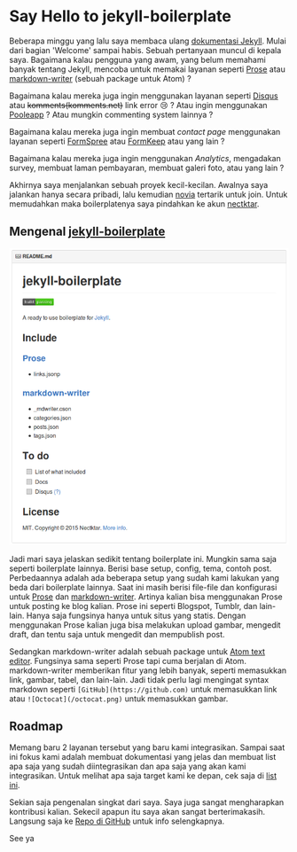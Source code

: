 # Say Hello to jekyll-boilerplate

Beberapa minggu yang lalu saya membaca ulang [dokumentasi Jekyll](http://jekyllrb.com). Mulai dari bagian 'Welcome' sampai habis. Sebuah pertanyaan muncul di kepala saya. Bagaimana kalau pengguna yang awam, yang belum memahami banyak tentang Jekyll, mencoba untuk memakai layanan seperti [Prose](http://prose.io) atau [markdown-writer](http://github.com/zhuochun/md-writer) (sebuah package untuk Atom) ?

Bagaimana kalau mereka juga ingin menggunakan layanan seperti [Disqus](http://disqus.com) atau ~~komments(komments.net)~~ link error :cry: ? Atau ingin menggunakan [Pooleapp](http://pooleapp.com) ? Atau mungkin commenting system lainnya ?

Bagaimana kalau mereka juga ingin membuat *contact page* menggunakan layanan seperti [FormSpree](http://formspree.io/) atau [FormKeep](http://formkeep.com/) atau yang lain ?

Bagaimana kalau mereka juga ingin menggunakan *Analytics*, mengadakan survey, membuat laman pembayaran, membuat galeri foto, atau yang lain ?

Akhirnya saya menjalankan sebuah proyek kecil-kecilan. Awalnya saya jalankan hanya secara pribadi, lalu kemudian [novia](http://github.com/noviandiani) tertarik untuk join. Untuk memudahkan maka boilerplatenya saya pindahkan ke akun [nectktar](http://github.com/nectktar).

## Mengenal [jekyll-boilerplate](http://github.com/nectktar/jekyll-boilerplate)

![jekyll-boilerplate](/assets/post-img/jekyll-boilerplate.png)

Jadi mari saya jelaskan sedikit tentang boilerplate ini. Mungkin sama saja seperti boilerplate lainnya. Berisi base setup, config, tema, contoh post. Perbedaannya adalah ada beberapa setup yang sudah kami lakukan yang beda dari boilerplate lainnya. Saat ini masih berisi file-file dan konfigurasi untuk [Prose](http://prose.io) dan [markdown-writer](http://github.com/zhuochun/md-writer). Artinya kalian bisa menggunakan Prose untuk posting ke blog kalian. Prose ini seperti Blogspot, Tumblr, dan lain-lain. Hanya saja fungsinya hanya untuk situs yang statis. Dengan menggunakan Prose kalian juga bisa melakukan upload gambar, mengedit draft, dan tentu saja untuk mengedit dan mempublish post.

Sedangkan markdown-writer adalah sebuah package untuk [Atom text editor](http://atom.io). Fungsinya sama seperti Prose tapi cuma berjalan di Atom. markdown-writer memberikan fitur yang lebih banyak, seperti memasukkan link, gambar, tabel, dan lain-lain. Jadi tidak perlu lagi mengingat syntax markdown seperti `[GitHub](https://github.com)` untuk memasukkan link atau `![Octocat](/octocat.png)` untuk memasukkan gambar.

## Roadmap

Memang baru 2 layanan tersebut yang baru kami integrasikan. Sampai saat ini fokus kami adalah membuat dokumentasi yang jelas dan membuat list apa saja yang sudah diintegrasikan dan apa saja yang akan kami integrasikan. Untuk melihat apa saja target kami ke depan, cek saja di [list ini](https://github.com/nectktar/jekyll-boilerplate#to-do).

Sekian saja pengenalan singkat dari saya. Saya juga sangat mengharapkan kontribusi kalian. Sekecil apapun itu saya akan sangat berterimakasih. Langsung saja ke [Repo di GitHub](https://github.com/nectktar/jekyll-boilerplate) untuk info selengkapnya.

See ya
